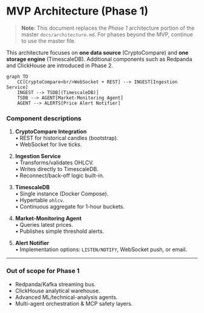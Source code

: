 # MVP Architecture (Phase 1)

> **Note**: This document replaces the *Phase 1* architecture portion of the master `docs/architecture.md`. For phases beyond the MVP, continue to use the master file.

This architecture focuses on **one data source** (CryptoCompare) and **one storage engine** (TimescaleDB).  Additional components such as Redpanda and ClickHouse are introduced in Phase 2.

```mermaid
graph TD
    CC[CryptoCompare<br/>WebSocket + REST] --> INGEST[Ingestion Service]
    INGEST --> TSDB[(TimescaleDB)]
    TSDB --> AGENT[Market-Monitoring Agent]
    AGENT --> ALERTS[Price Alert Notifier]
```

### Component descriptions
1. **CryptoCompare Integration**  
   • REST for historical candles (bootstrap).  
   • WebSocket for live ticks.

2. **Ingestion Service**  
   • Transforms/validates OHLCV.  
   • Writes directly to TimescaleDB.  
   • Reconnect/back-off logic built-in.

3. **TimescaleDB**  
   • Single instance (Docker Compose).  
   • Hypertable `ohlcv`.  
   • Continuous aggregate for 1-hour buckets.

4. **Market-Monitoring Agent**  
   • Queries latest prices.  
   • Publishes simple threshold alerts.

5. **Alert Notifier**  
   • Implementation options: `LISTEN/NOTIFY`, WebSocket push, or email.

---

### Out of scope for Phase 1
- Redpanda/Kafka streaming bus.  
- ClickHouse analytical warehouse.  
- Advanced ML/technical-analysis agents.  
- Multi-agent orchestration & MCP safety layers. 